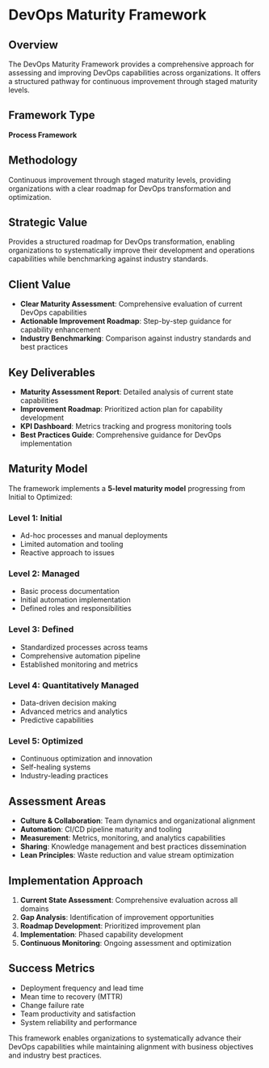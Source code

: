 # DevOps Maturity Framework

## Overview
The DevOps Maturity Framework provides a comprehensive approach for assessing and improving DevOps capabilities across organizations. It offers a structured pathway for continuous improvement through staged maturity levels.

## Framework Type
**Process Framework**

## Methodology
Continuous improvement through staged maturity levels, providing organizations with a clear roadmap for DevOps transformation and optimization.

## Strategic Value
Provides a structured roadmap for DevOps transformation, enabling organizations to systematically improve their development and operations capabilities while benchmarking against industry standards.

## Client Value
- **Clear Maturity Assessment**: Comprehensive evaluation of current DevOps capabilities
- **Actionable Improvement Roadmap**: Step-by-step guidance for capability enhancement
- **Industry Benchmarking**: Comparison against industry standards and best practices

## Key Deliverables
- **Maturity Assessment Report**: Detailed analysis of current state capabilities
- **Improvement Roadmap**: Prioritized action plan for capability development
- **KPI Dashboard**: Metrics tracking and progress monitoring tools
- **Best Practices Guide**: Comprehensive guidance for DevOps implementation

## Maturity Model
The framework implements a **5-level maturity model** progressing from Initial to Optimized:

### Level 1: Initial
- Ad-hoc processes and manual deployments
- Limited automation and tooling
- Reactive approach to issues

### Level 2: Managed
- Basic process documentation
- Initial automation implementation
- Defined roles and responsibilities

### Level 3: Defined
- Standardized processes across teams
- Comprehensive automation pipeline
- Established monitoring and metrics

### Level 4: Quantitatively Managed
- Data-driven decision making
- Advanced metrics and analytics
- Predictive capabilities

### Level 5: Optimized
- Continuous optimization and innovation
- Self-healing systems
- Industry-leading practices

## Assessment Areas
- **Culture & Collaboration**: Team dynamics and organizational alignment
- **Automation**: CI/CD pipeline maturity and tooling
- **Measurement**: Metrics, monitoring, and analytics capabilities
- **Sharing**: Knowledge management and best practices dissemination
- **Lean Principles**: Waste reduction and value stream optimization

## Implementation Approach
1. **Current State Assessment**: Comprehensive evaluation across all domains
2. **Gap Analysis**: Identification of improvement opportunities
3. **Roadmap Development**: Prioritized improvement plan
4. **Implementation**: Phased capability development
5. **Continuous Monitoring**: Ongoing assessment and optimization

## Success Metrics
- Deployment frequency and lead time
- Mean time to recovery (MTTR)
- Change failure rate
- Team productivity and satisfaction
- System reliability and performance

This framework enables organizations to systematically advance their DevOps capabilities while maintaining alignment with business objectives and industry best practices.
